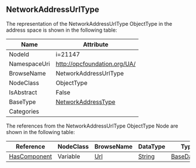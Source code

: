 <!-- objecttype -->
## NetworkAddressUrlType
  
<!-- end of text -->
The representation of the NetworkAddressUrlType ObjectType in the address space is shown in the following table:  

|Name|Attribute|
|---|---|
|NodeId|i=21147|
|NamespaceUri|http://opcfoundation.org/UA/|
|BrowseName|NetworkAddressUrlType|
|NodeClass|ObjectType|
|IsAbstract|False|
|BaseType|[NetworkAddressType](../../ObjectTypes/NetworkAddressType/readme.md)|
|Categories||

The references from the NetworkAddressUrlType ObjectType Node are shown in the following table:  

|Reference|NodeClass|BrowseName|DataType|TypeDefinition|ModellingRule|
|---|---|---|---|---|---|
|[HasComponent](../../ReferenceTypes/HasComponent/readme.md)|Variable|[Url](#Url)|[String](../../DataTypes/String/readme.md)|[BaseDataVariableType](../../VariableTypes/BaseDataVariableType/readme.md)|[Mandatory](../../Objects/Mandatory/readme.md)|


